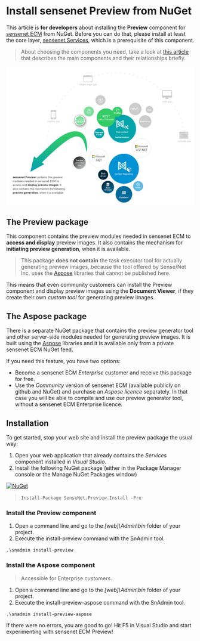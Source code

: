 # Install sensenet Preview from NuGet

This article is **for developers** about installing the **Preview** component for [sensenet ECM](https://github.com/SenseNet) from NuGet. Before you can do that, please install at least the core layer, [sensenet Services](/docs/install-sn-from-nuget), which is a prerequisite of this component.

>About choosing the components you need, take a look at [this article](/docs/sensenet-components) that describes the main components and their relationships briefly.

![sensenet Preview](https://github.com/SenseNet/sn-resources/raw/master/images/sn-components/sn-components_preview.png "sensenet Preview")

## The Preview package
This component contains the preview modules needed in sensenet ECM to **access and display** preview images. It also contains the mechanism for **initiating preview generation**, when it is available.

> This package **does not contain** the task executor tool for actually generating preview images, because the tool offered by Sense/Net Inc. uses the [Aspose](http://aspose.com) libraries that cannot be published here.

This means that even community customers can install the Preview component and display preview images using the **Document Viewer**, if they create their own *custom tool* for generating preview images.

## The Aspose package
There is a separate NuGet package that contains the preview generator tool and other server-side modules needed for generating preview images. It is built using the [Aspose](http://aspose.com) libraries and it is available only from a private sensenet ECM NuGet feed. 

If you need this feature, you have two options:

- Become a sensenet ECM *Enterprise* customer and receive this package for free.
- Use the *Community* version of sensenet ECM (available publicly on github and NuGet) and purchase an *Aspose licence* separately. In that case you will be able to compile and use our preview generator tool, without a sensenet ECM Enterprise licence.

## Installation
To get started, stop your web site and install the preview package the usual way:

1. Open your web application that already contains the *Services* component installed in *Visual Studio*.
2. Install the following NuGet package (either in the Package Manager console or the Manage NuGet Packages window)

[![NuGet](https://img.shields.io/nuget/v/SenseNet.Preview.Install.svg)](https://www.nuget.org/packages/SenseNet.Preview.Install)

> `Install-Package SenseNet.Preview.Install -Pre`

### Install the Preview component
1. Open a command line and go to the *[web]\Admin\bin* folder of your project.
2. Execute the install-preview command with the SnAdmin tool.

```text
.\snadmin install-preview
```

### Install the Aspose component

> Accessible for Enterprise customers.

1. Open a command line and go to the *[web]\Admin\bin* folder of your project.
2. Execute the install-preview-aspose command with the SnAdmin tool.

```text
.\snadmin install-preview-aspose
```


If there were no errors, you are good to go! Hit F5 in Visual Studio and start experimenting with sensenet ECM Preview!